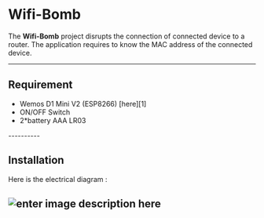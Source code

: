 Wifi-Bomb
===================

The **Wifi-Bomb** project disrupts the connection of connected device to a router. The application requires to know the MAC address of the connected device.

----------

Requirement
-------------
<ul>
<li> Wemos D1 Mini V2 (ESP8266) [here][1] </li>
<li> ON/OFF Switch </li>
<li> 2*battery AAA LR03 </li>
</ul>
----------

Installation
-------------

Here is the electrical diagram : 

![enter image description here](http://img4.hostingpics.net/pics/265596schemaeletrique.png)
----------



[1]: https://hackspark.fr/fr/wemos-d1-mini-v2-esp8266-arduino-compatible-layout-wifi-80-160mhz-4mb-flash.html
